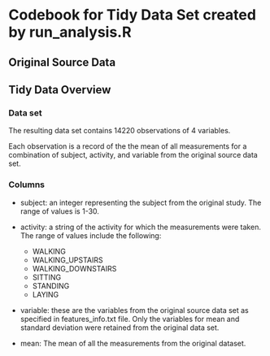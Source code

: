 # Codebook for Tidy Data Set created by run_analysis.R

## Original Source Data

## Tidy Data Overview

### Data set

The resulting data set contains 14220 observations of 4 variables.  

Each observation is a record of the the mean of all measurements for a combination of subject, activity, and variable from the original source data set.

### Columns

- subject:  an integer representing the subject from the original study.  The range of values is 1-30.

- activity: a string of the activity for which the measurements were taken.  The range of values include the following:
  - WALKING
  - WALKING_UPSTAIRS
  - WALKING_DOWNSTAIRS
  - SITTING
  - STANDING
  - LAYING

- variable:  these are the variables from the original source data set as specified in features_info.txt file.  Only the variables for mean and standard deviation were retained from the original data set.

- mean:  The mean of all the measurements from the original dataset.
